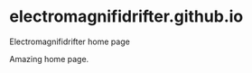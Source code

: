 # electromagnifidrifter.github.io
Electromagnifidrifter home page

Amazing home page.  

  
  
  
      
          
              
    
        
  
          

  
  
    

        
  

    
    
    

  
  



    
  

  

  
    
  
  


    
    





    
  

  
  
  

  
  


     









  









